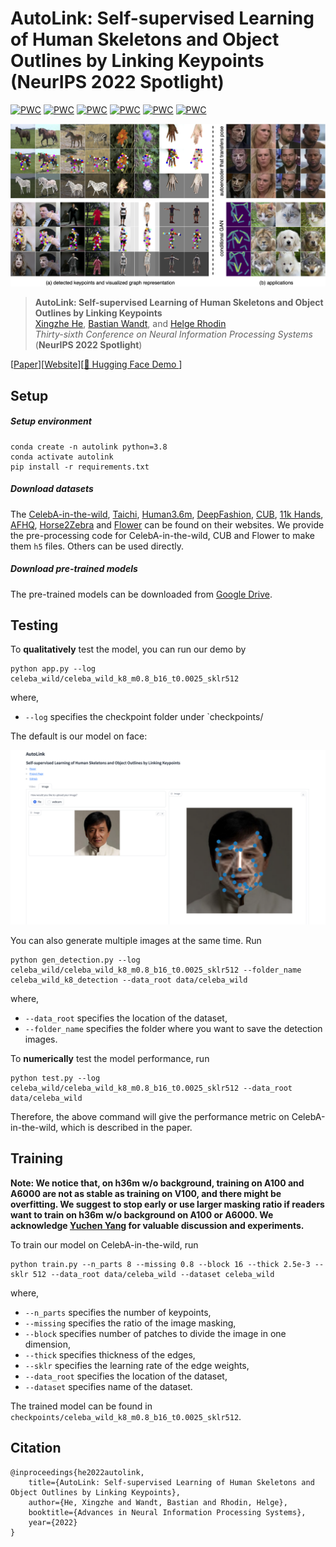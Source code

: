 # AutoLink: Self-supervised Learning of Human Skeletons and Object Outlines by Linking Keypoints (NeurIPS 2022 Spotlight)

[![PWC](https://img.shields.io/endpoint.svg?url=https://paperswithcode.com/badge/autolink-self-supervised-learning-of-human/unsupervised-human-pose-estimation-on-tai-chi)](https://paperswithcode.com/sota/unsupervised-human-pose-estimation-on-tai-chi?p=autolink-self-supervised-learning-of-human)
[![PWC](https://img.shields.io/endpoint.svg?url=https://paperswithcode.com/badge/autolink-self-supervised-learning-of-human/unsupervised-human-pose-estimation-on-human3)](https://paperswithcode.com/sota/unsupervised-human-pose-estimation-on-human3?p=autolink-self-supervised-learning-of-human)
[![PWC](https://img.shields.io/endpoint.svg?url=https://paperswithcode.com/badge/autolink-self-supervised-learning-of-human/unsupervised-human-pose-estimation-on)](https://paperswithcode.com/sota/unsupervised-human-pose-estimation-on?p=autolink-self-supervised-learning-of-human)
[![PWC](https://img.shields.io/endpoint.svg?url=https://paperswithcode.com/badge/autolink-self-supervised-learning-of-human/unsupervised-facial-landmark-detection-on-5)](https://paperswithcode.com/sota/unsupervised-facial-landmark-detection-on-5?p=autolink-self-supervised-learning-of-human)
[![PWC](https://img.shields.io/endpoint.svg?url=https://paperswithcode.com/badge/autolink-self-supervised-learning-of-human/unsupervised-facial-landmark-detection-on-1)](https://paperswithcode.com/sota/unsupervised-facial-landmark-detection-on-1?p=autolink-self-supervised-learning-of-human)
[![PWC](https://img.shields.io/endpoint.svg?url=https://paperswithcode.com/badge/autolink-self-supervised-learning-of-human/unsupervised-keypoint-estimation-on-cub)](https://paperswithcode.com/sota/unsupervised-keypoint-estimation-on-cub?p=autolink-self-supervised-learning-of-human)

![](assets/teaser.png)
> **AutoLink: Self-supervised Learning of Human Skeletons and Object Outlines by Linking Keypoints** <br>
> [Xingzhe He](https://xingzhehe.github.io/), [Bastian Wandt](http://bastianwandt.de/), and [Helge Rhodin](http://helge.rhodin.de/) <br>
> *Thirty-sixth Conference on Neural Information Processing Systems* (**NeurIPS 2022 Spotlight**)

[[Paper](https://arxiv.org/abs/2205.10636)][[Website](https://xingzhehe.github.io/autolink/)][[🤗 Hugging Face Demo ](https://huggingface.co/spaces/xingzhehe/AutoLink)]

## Setup

##### Setup environment

```
conda create -n autolink python=3.8
conda activate autolink
pip install -r requirements.txt
```

##### Download datasets

The [CelebA-in-the-wild](https://mmlab.ie.cuhk.edu.hk/projects/CelebA.html), [Taichi](https://github.com/AliaksandrSiarohin/motion-cosegmentation), [Human3.6m](http://vision.imar.ro/human3.6m/description.php), [DeepFashion](https://github.com/theRealSuperMario/unsupervised-disentangling/tree/reproducing_baselines/original_code/custom_datasets/deepfashion), [CUB](http://www.vision.caltech.edu/visipedia/CUB-200-2011.html), [11k Hands](https://sites.google.com/view/11khands), [AFHQ](https://github.com/clovaai/stargan-v2), [Horse2Zebra](https://www.kaggle.com/datasets/balraj98/horse2zebra-dataset) and [Flower](https://www.robots.ox.ac.uk/~vgg/data/flowers/102/index.html) can be found on their websites. We provide the pre-processing code for CelebA-in-the-wild, CUB and Flower to make them `h5` files. Others can be used directly.

##### Download pre-trained models

The pre-trained models can be downloaded from [Google Drive](https://drive.google.com/drive/folders/1XTY0rZ2uO3BYV7Jxp13IOaAcmKBJ7RmA?usp=sharing).

## Testing
To **qualitatively** test the model, you can run our demo by
```
python app.py --log celeba_wild/celeba_wild_k8_m0.8_b16_t0.0025_sklr512
```

where,

- `--log` specifies the checkpoint folder under `checkpoints/

The default is our model on face:

![](assets/demo.png)

You can also generate multiple images at the same time. Run

```
python gen_detection.py --log celeba_wild/celeba_wild_k8_m0.8_b16_t0.0025_sklr512 --folder_name celeba_wild_k8_detection --data_root data/celeba_wild
```

where,

- `--data_root` specifies the location of the dataset, 
- `--folder_name` specifies the folder where you want to save the detection images.

To **numerically** test the model performance, run

```
python test.py --log celeba_wild/celeba_wild_k8_m0.8_b16_t0.0025_sklr512 --data_root data/celeba_wild
```

Therefore, the above command will give the performance metric on CelebA-in-the-wild, which is described in the paper.

## Training

**Note: We notice that, on h36m w/o background, training on A100 and A6000 are not as stable as training on V100, and there might be overfitting. We suggest to stop early or use larger masking ratio if readers want to train on h36m w/o background on A100 or A6000. We acknowledge [Yuchen Yang](https://charrrrrlie.github.io/) for valuable discussion and experiments.**

To train our model on CelebA-in-the-wild, run

```
python train.py --n_parts 8 --missing 0.8 --block 16 --thick 2.5e-3 --sklr 512 --data_root data/celeba_wild --dataset celeba_wild
```

where, 

- `--n_parts` specifies the number of keypoints,
- `--missing` specifies the ratio of the image masking,
- `--block` specifies number of patches to divide the image in one dimension,
- `--thick` specifies thickness of the edges,
- `--sklr` specifies the learning rate of the edge weights,
- `--data_root` specifies the location of the dataset,
- `--dataset` specifies name of the dataset.

The trained model can be found in `checkpoints/celeba_wild_k8_m0.8_b16_t0.0025_sklr512`.

## Citation

```
@inproceedings{he2022autolink,
    title={AutoLink: Self-supervised Learning of Human Skeletons and Object Outlines by Linking Keypoints},
    author={He, Xingzhe and Wandt, Bastian and Rhodin, Helge},
    booktitle={Advances in Neural Information Processing Systems},
    year={2022}
}
```
